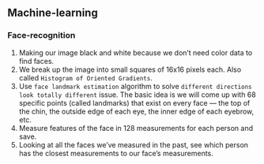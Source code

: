 ## Machine-learning
### Face-recognition
1. Making our image black and white because we don’t need color data to find faces.
2. We break up the image into small squares of 16x16 pixels each. Also called `Histogram of Oriented Gradients`.
3. Use `face landmark estimation` algorithm to solve `different directions look totally different` issue.
The basic idea is we will come up with 68 specific points (called landmarks) that exist on every face — the top of the chin, the outside edge of each eye, the inner edge of each eyebrow, etc.
4. Measure features of the face in 128 measurements for each person and save.
5. Looking at all the faces we’ve measured in the past, see which person has the closest measurements to our face’s measurements. 